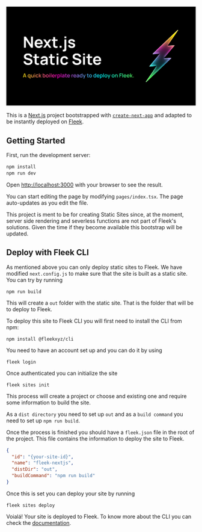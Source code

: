 ![Fleek-next](public/coverImage.png)

This is a [Next.js](https://nextjs.org/) project bootstrapped with [`create-next-app`](https://github.com/vercel/next.js/tree/canary/packages/create-next-app) and adapted to be instantly deployed on [Fleek](https://fleek.xyz).

## Getting Started

First, run the development server:

```bash
npm install
npm run dev
```

Open [http://localhost:3000](http://localhost:3000) with your browser to see the result.

You can start editing the page by modifying `pages/index.tsx`. The page auto-updates as you edit the file.

This project is ment to be for creating Static Sites since, at the moment, server side rendering and severless functions are not part of Fleek's solutions. Given the time if they become available this bootstrap will be updated.

## Deploy with Fleek CLI

As mentioned above you can only deploy static sites to Fleek. We have modified `next.config.js` to make sure that the site is built as a static site. You can try by running

```
npm run build
```

This will create a `out` folder with the static site. That is the folder that will be to deploy to Fleek.

To deploy this site to Fleek CLI you will first need to install the CLI from npm:

```
npm install @fleekxyz/cli
```

You need to have an account set up and you can do it by using

```
fleek login
```

Once authenticated you can initialize the site

```
fleek sites init
```

This process will create a project or choose and existing one and require some information to build the site. 

As a `dist directory` you need to set up `out` and as a `build command` you need to set up `npm run build`.

Once the process is finished you should have a `fleek.json` file in the root of the project. This file contains the information to deploy the site to Fleek. 

```json
{
  "id": "{your-site-id}",
  "name": "fleek-nextjs",
  "distDir": "out",
  "buildCommand": "npm run build"
}
```

Once this is set you can deploy your site by running

```
fleek sites deploy
```

Voialá! Your site is deployed to Fleek. To know more about the CLI you can check the [documentation](https://docs.fleek.xyz/).

